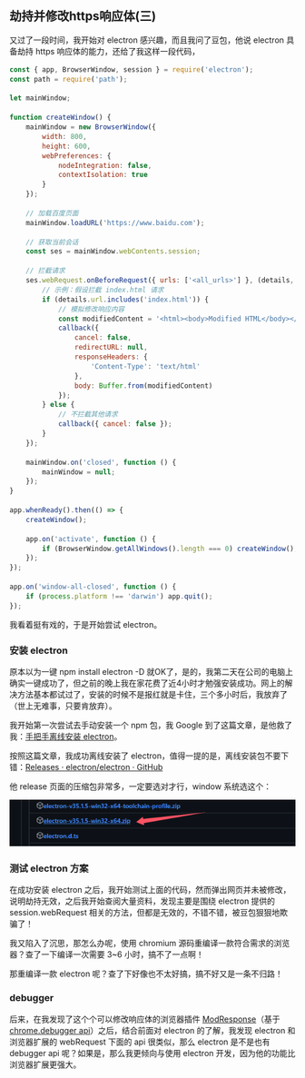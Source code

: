 ## 劫持并修改https响应体(三)

又过了一段时间，我开始对 electron 感兴趣，而且我问了豆包，他说 electron 具备劫持 https 响应体的能力，还给了我这样一段代码，

```js
const { app, BrowserWindow, session } = require('electron');
const path = require('path');

let mainWindow;

function createWindow() {
    mainWindow = new BrowserWindow({
        width: 800,
        height: 600,
        webPreferences: {
            nodeIntegration: false,
            contextIsolation: true
        }
    });

    // 加载百度页面
    mainWindow.loadURL('https://www.baidu.com');

    // 获取当前会话
    const ses = mainWindow.webContents.session;

    // 拦截请求
    ses.webRequest.onBeforeRequest({ urls: ['<all_urls>'] }, (details, callback) => {
        // 示例：假设拦截 index.html 请求
        if (details.url.includes('index.html')) {
            // 模拟修改响应内容
            const modifiedContent = '<html><body>Modified HTML</body></html>';
            callback({
                cancel: false,
                redirectURL: null,
                responseHeaders: {
                    'Content-Type': 'text/html'
                },
                body: Buffer.from(modifiedContent)
            });
        } else {
            // 不拦截其他请求
            callback({ cancel: false });
        }
    });

    mainWindow.on('closed', function () {
        mainWindow = null;
    });
}

app.whenReady().then(() => {
    createWindow();

    app.on('activate', function () {
        if (BrowserWindow.getAllWindows().length === 0) createWindow();
    });
});

app.on('window-all-closed', function () {
    if (process.platform !== 'darwin') app.quit();
});
```

我看着挺有戏的，于是开始尝试 electron。

### 安装 electron

原本以为一键 npm install electron -D 就OK了，是的，我第二天在公司的电脑上确实一键成功了，但之前的晚上我在家花费了近4小时才勉强安装成功。网上的解决方法基本都试过了，安装的时候不是报红就是卡住，三个多小时后，我放弃了（世上无难事，只要肯放弃）。

我开始第一次尝试去手动安装一个 npm 包，我 Google 到了这篇文章，是他救了我：[手把手离线安装 electron](https://juejin.cn/post/7003249707216535565)。

按照这篇文章，我成功离线安装了 electron，值得一提的是，离线安装包不要下错：[Releases · electron/electron · GitHub](https://github.com/electron/electron/releases)

他 release 页面的压缩包非常多，一定要选对才行，window 系统选这个：

![1744783275956](image/劫持并修改https响应体(三)/1744783275956.png)

### 测试 electron 方案

在成功安装 electron 之后，我开始测试上面的代码，然而弹出网页并未被修改，说明劫持无效，之后我开始查阅大量资料，发现主要是围绕 electron 提供的 session.webRequest 相关的方法，但都是无效的，不错不错，被豆包狠狠地欺骗了！

我又陷入了沉思，那怎么办呢，使用 chromium 源码重编译一款符合需求的浏览器？查了一下编译一次需要 3~6 小时，搞不了一点啊！

那重编译一款 electron 呢？查了下好像也不太好搞，搞不好又是一条不归路！

### debugger

后来，在我发现了这个个可以修改响应体的浏览器插件 [ModResponse](https://chromewebstore.google.com/detail/modresponse-mock-and-repl/bbjcdpjihbfmkgikdkplcalfebgcjjpm?src=modheader-com)（基于[ chrome.debugger api](https://developer.chrome.com/docs/extensions/reference/debugger/)）之后，结合前面对 electron 的了解，我发现 electron 和浏览器扩展的 webRequest 下面的 api 很类似，那么 electron 是不是也有 debugger api 呢？如果是，那么我更倾向与使用 electron 开发，因为他的功能比浏览器扩展更强大。
